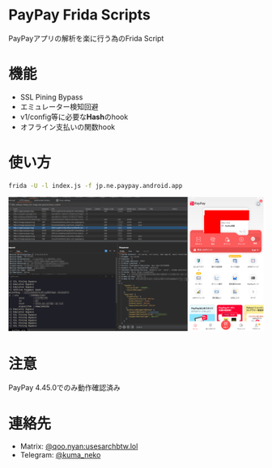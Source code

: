 # PayPay Frida Scripts

PayPayアプリの解析を楽に行う為のFrida Script

# 機能

- SSL Pining Bypass
- エミュレーター検知回避
- v1/config等に必要な**Hash**のhook
- オフライン支払いの関数hook

# 使い方

```bash
frida -U -l index.js -f jp.ne.paypay.android.app
```
![](2024-04-16-14-32-20.png)

# 注意

PayPay 4.45.0でのみ動作確認済み

# 連絡先

- Matrix: [@qoo.nyan:usesarchbtw.lol](https://matrix.to/#/@qoo.nyan:usesarchbtw.lol)
- Telegram: [@kuma_neko](https://t.me/kuma_neko)
